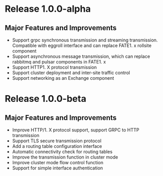 # Release 1.0.0-alpha
## Major Features and Improvements
* Support grpc synchronous transmission and streaming transmission. Compatible with eggroll interface and can replace FATE1. x rollsite component
* Support asynchronous message transmission, which can replace rabbitmq and pulsar components in FATE1. x
* Support HTTP1. X protocol transmission
* Support cluster deployment and inter-site traffic control
* Support networking as an Exchange component

# Release 1.0.0-beta
## Major Features and Improvements
* Improve HTTP/1. X protocol support, support GRPC to HTTP transmission
* Support TLS secure transmission protocol
* Add a routing table configuration interface
* Automatic connectivity check for routing tables
* Improve the transmission function in cluster mode
* Improve cluster mode flow control function
* Support for simple interface authentication





